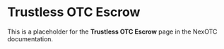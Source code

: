 # Trustless OTC Escrow

This is a placeholder for the **Trustless OTC Escrow** page in the NexOTC documentation.